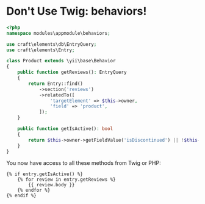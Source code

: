# Don't Use Twig: behaviors!

<!-- {% raw %} -->

```php
<?php
namespace modules\appmodule\behaviors;

use craft\elements\db\EntryQuery;
use craft\elements\Entry;

class Product extends \yii\base\Behavior
{
    public function getReviews(): EntryQuery
    {
        return Entry::find()
            ->section('reviews')
            ->relatedTo([
                'targetElement' => $this->owner,
                'field' => 'product',
            ]);
    }

    public function getIsActive(): bool
    {
        return $this->owner->getFieldValue('isDiscontinued') || !$this->owner->manufacturer->exists();
    }
}
```

<!-- {% endraw %}) -->

You now have access to all these methods from Twig or PHP:

<!-- {% raw %} -->

```twig
{% if entry.getIsActive() %}
    {% for review in entry.getReviews %}
        {{ review.body }}
    {% endfor %}
{% endif %}
```

<!-- {% endraw %}) -->
